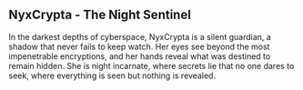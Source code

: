 ## NyxCrypta - The Night Sentinel
In the darkest depths of cyberspace, NyxCrypta is a silent guardian, a shadow that never fails to keep watch. Her eyes see beyond the most impenetrable encryptions, and her hands reveal what was destined to remain hidden. She is night incarnate, where secrets lie that no one dares to seek, where everything is seen but nothing is revealed.
